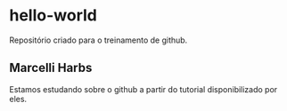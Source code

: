 # hello-world
Repositório criado para o treinamento de github.
## Marcelli Harbs
Estamos estudando sobre o github a partir do tutorial disponibilizado por eles.
